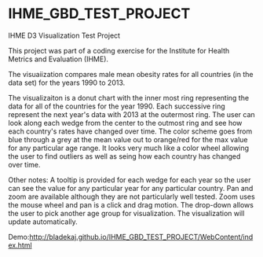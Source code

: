 # IHME_GBD_TEST_PROJECT
IHME D3 Visualization Test Project

This project was part of a coding exercise for the Institute for Health Metrics and Evaluation (IHME).

The visuaiization compares male mean obesity rates for all countries (in the data set) for the years 1990 to 2013.  

The visualizaiton is a donut chart with the inner most ring representing the data for all of the countries for the year 1990. 
Each successive ring represent the next year's data with 2013 at the outermost ring.  The user can look along each wedge from the center 
to the outmost ring and see how each country's rates have changed over time.  The color scheme goes from blue through a grey at the mean 
value out to orange/red for the max value for any particular age range.  It looks very much like a color wheel allowing the user to find 
outliers as well as seing how each country has changed over time. 

Other notes:  A tooltip is provided for each wedge for each year so the user can see the value for any particular year for any particular 
country.
Pan and zoom are available although they are not particularly well tested. Zoom uses the mouse wheel and pan is a click and drag motion.
The drop-down allows the user to pick another age group for visualization. The visualization will update automatically.


Demo:http://bladekaj.github.io/IHME_GBD_TEST_PROJECT/WebContent/index.html 
